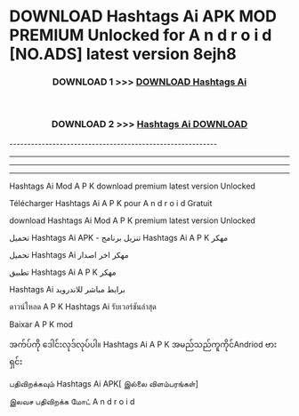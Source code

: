 # DOWNLOAD Hashtags Ai  APK MOD PREMIUM Unlocked for A n d r o i d [NO.ADS] latest version 8ejh8 



<div align="center">

<h3>DOWNLOAD 1 >>> <a href="https://getmod2.web.app/?judul=Hashtags Ai ">DOWNLOAD Hashtags Ai </a></h3><br>

<h3>DOWNLOAD 2 >>> <a href="https://getmod2.web.app/?judul=Hashtags Ai ">Hashtags Ai  DOWNLOAD </a></h3>

</div>
----------------------------------------------------------

----------------------------------------------------------

----------------------------------------------------------

----------------------------------------------------------

Hashtags Ai  Mod A P K download premium latest version Unlocked

Télécharger Hashtags Ai  A P K pour A n d r o i d Gratuit

download Hashtags Ai  Mod A P K premium latest version Unlocked

تحميل Hashtags Ai  APK - تنزيل برنامج Hashtags Ai  A P K مهكر

تحميل Hashtags Ai  مهكر اخر اصدار

تطبيق Hashtags Ai  A P K مهكر

Hashtags Ai  برابط مباشر للاندرويد

ดาวน์โหลด A P K Hashtags Ai  รับเวอร์ชันล่าสุด

Baixar A P K mod

အက်ပ်ကို ဒေါင်းလုဒ်လုပ်ပါ။ Hashtags Ai  A P K အမည်သည်ကူကိုင်Andriod ဗားရှင်း

பதிவிறக்கவும் Hashtags Ai  APK[ இல்லை விளம்பரங்கள்] 
 
இலவச பதிவிறக்க மோட் A n d r o i d



